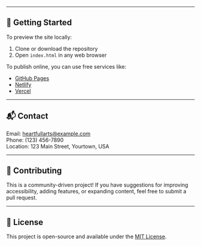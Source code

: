 
---

## 🚀 Getting Started

To preview the site locally:

1. Clone or download the repository  
2. Open `index.html` in any web browser

To publish online, you can use free services like:
- [GitHub Pages](https://pages.github.com/)
- [Netlify](https://www.netlify.com/)
- [Vercel](https://vercel.com/)

---

## 📬 Contact

Email: heartfullarts@example.com  
Phone: (123) 456-7890  
Location: 123 Main Street, Yourtown, USA

---

## 🤝 Contributing

This is a community-driven project! If you have suggestions for improving accessibility, adding features, or expanding content, feel free to submit a pull request.

---

## 📜 License

This project is open-source and available under the [MIT License](LICENSE).


